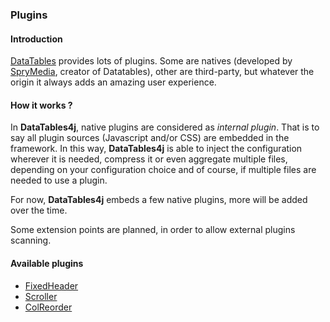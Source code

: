 <h3>Plugins</h3>

<h4>Introduction</h4>

[DataTables](http://datatables.net "DataTables") provides lots of plugins. Some are natives (developed by [SpryMedia](http://www.sprymedia.co.uk/), creator of Datatables), other are third-party, but whatever the origin it always adds an amazing user experience.

<h4>How it works ?</h4>

In <strong>DataTables4j</strong>, native plugins are considered as <i>internal plugin</i>. That is to say all plugin sources (Javascript and/or CSS) are embedded in the framework. In this way, <strong>DataTables4j</strong> is able to inject the configuration wherever it is needed, compress it or even aggregate multiple files, depending on your configuration choice and of course, if multiple files are needed to use a plugin.

For now, <strong>DataTables4j</strong> embeds a few native plugins, more will be added over the time.

Some extension points are planned, in order to allow external plugins scanning.

<h4>Available plugins</h4>

 * [FixedHeader](./plugins.fixedheader.html "FixedHeader")
 * [Scroller](./plugins.scroller.html "Scroller")
 * [ColReorder](./plugins.colreorder.html "ColReorder")